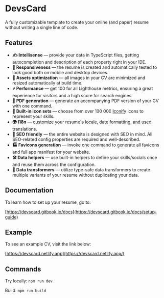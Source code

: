 # DevsCard

A fully customizable template to create your online (and paper) resume without writing a single line of code.

## Features

- **✍️ Intellisense** — provide your data in TypeScript files, getting autocompletion and description of each property right in your IDE.
- **📱 Responsiveness** — the resume is created and automatically tested to look good both on mobile and desktop devices.
- **🌠 Assets optimization** — all images in your CV are minimized and resized automatically at build time.
- **⚡️ Performance** — get 100 for all Lighthouse metrics, ensuring a great experience for visitors and a high score for search engines.
- **📄 PDF generation** — generate an accompanying PDF version of your CV with one command.
- **🔶 Built-in icon sets** — choose from over 100 000 [Iconify](https://iconify.design/) icons to represent your skills.
- **🌍 I18n** — customize your resume's locale, date formatting, and used translations.
- **🔎 SEO friendly** — the entire website is designed with SEO in mind. All SEO-related config properties are required and well-described.
- **🏭 Favicons generation** — invoke one command to generate all favicons and full app manifest for your website.
- **🛠 Data helpers** — use built-in helpers to define your skills/socials once and reuse them across the configuration.
- **🔀 Data transformers** — utilize type-safe data transformers to create multiple variants of your resume without duplicating your data.

## Documentation

To learn how to set up your resume, go to:

[https://devscard.gitbook.io/docs](https://devscard.gitbook.io/docs/setup-guide)

## Example

To see an example CV, visit the link below:

[https://devscard.netlify.app](https://devscard.netlify.app/)

## Commands

Try locally: `npm run dev`

Build: `npm run build`
